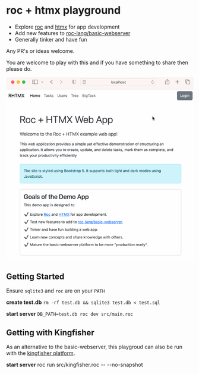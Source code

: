 # roc + htmx playground

- Explore [roc](https://www.roc-lang.org) and [htmx](https://htmx.org) for app development
- Add new features to [roc-lang/basic-webserver](https://github.com/roc-lang/basic-webserver)
- Generally tinker and have fun

Any PR's or ideas welcome.

You are welcome to play with this and if you have something to share then please do.

![demo](demo.gif)

## Getting Started

Ensure `sqlite3` and `roc` are on your `PATH`

**create test.db** `rm -rf test.db && sqlite3 test.db < test.sql`

**start server** `DB_PATH=test.db roc dev src/main.roc`


## Getting with Kingfisher

As an alternative to the basic-webserver, this playgroud can also be run with the [kingfisher platform](https://github.com/ostcar/kingfisher).

**start server** roc run src/kingfisher.roc -- --no-snapshot
